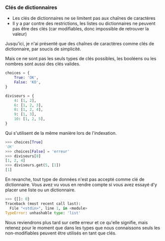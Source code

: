 ### Clés de dictionnaires

* Les clés de dictionnaires ne se limitent pas aux chaînes de caractères
* Il y a par contre des restrictions, les listes ou dictionnaires ne peuvent pas être des clés (car modifiables, donc impossible de retrouver la valeur)

Jusqu'ici, je n'ai présenté que des chaînes de caractères comme clés de dictionnaire, par soucis de simplicité.

Mais ce ne sont pas les seuls types de clés possibles, les booléens ou les nombres sont aussi des clés valides.

```python
choices = {
    True: 'OK',
    False: 'KO',
}

diviseurs = {
    4: [1, 2],
    6: [1, 2, 3],
    8: [1, 2, 4],
    9: [1, 3],
    10: [1, 2, 5],
}
```

Qui s'utilisent de la même manière lors de l'indexation.

```python
>>> choices[True]
'OK'
>>> choices[False] = 'erreur'
>>> diviseurs[8]
[1, 2, 4]
>>> diviseurs.get(5, [1])
[1]
```

En revanche, tout type de données n'est pas accepté comme clé de dictionnaire.
Vous avez vu vous en rendre compte si vous avez essayé d'y placer une liste ou un dictionnaire.

```python
>>> {[]: 0}
Traceback (most recent call last):
  File "<stdin>", line 1, in <module>
TypeError: unhashable type: 'list'
```

Nous reviendrons plus tard sur cette erreur et ce qu'elle signifie, mais retenez pour le moment que dans les types que nous connaissons seuls les non-modifiables peuvent être utilisés en tant que clés.
